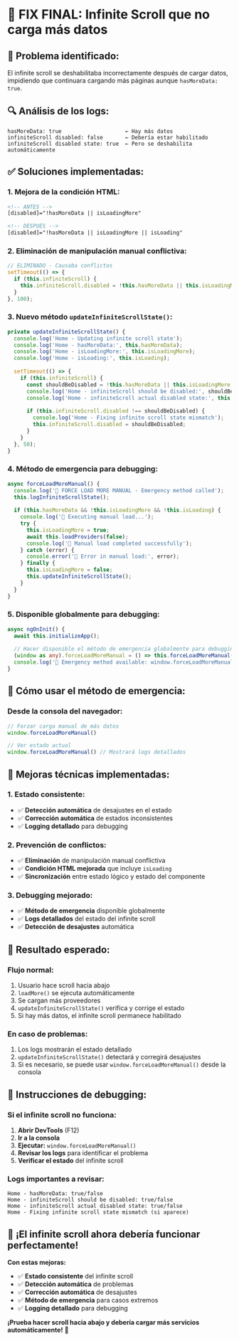 # 🔄 FIX FINAL: Infinite Scroll que no carga más datos

## 🐛 **Problema identificado:**
El infinite scroll se deshabilitaba incorrectamente después de cargar datos, impidiendo que continuara cargando más páginas aunque `hasMoreData: true`.

## 🔍 **Análisis de los logs:**
```
hasMoreData: true                    ← Hay más datos
infiniteScroll disabled: false       ← Debería estar habilitado
infiniteScroll disabled state: true  ← Pero se deshabilita automáticamente
```

## ✅ **Soluciones implementadas:**

### **1. Mejora de la condición HTML:**
```html
<!-- ANTES -->
[disabled]="!hasMoreData || isLoadingMore"

<!-- DESPUÉS -->
[disabled]="!hasMoreData || isLoadingMore || isLoading"
```

### **2. Eliminación de manipulación manual conflictiva:**
```typescript
// ELIMINADO - Causaba conflictos
setTimeout(() => {
  if (this.infiniteScroll) {
    this.infiniteScroll.disabled = !this.hasMoreData || this.isLoadingMore;
  }
}, 100);
```

### **3. Nuevo método `updateInfiniteScrollState()`:**
```typescript
private updateInfiniteScrollState() {
  console.log('Home - Updating infinite scroll state');
  console.log('Home - hasMoreData:', this.hasMoreData);
  console.log('Home - isLoadingMore:', this.isLoadingMore);
  console.log('Home - isLoading:', this.isLoading);
  
  setTimeout(() => {
    if (this.infiniteScroll) {
      const shouldBeDisabled = !this.hasMoreData || this.isLoadingMore || this.isLoading;
      console.log('Home - infiniteScroll should be disabled:', shouldBeDisabled);
      console.log('Home - infiniteScroll actual disabled state:', this.infiniteScroll.disabled);
      
      if (this.infiniteScroll.disabled !== shouldBeDisabled) {
        console.log('Home - Fixing infinite scroll state mismatch');
        this.infiniteScroll.disabled = shouldBeDisabled;
      }
    }
  }, 50);
}
```

### **4. Método de emergencia para debugging:**
```typescript
async forceLoadMoreManual() {
  console.log('🚨 FORCE LOAD MORE MANUAL - Emergency method called');
  this.logInfiniteScrollState();
  
  if (this.hasMoreData && !this.isLoadingMore && !this.isLoading) {
    console.log('🚨 Executing manual load...');
    try {
      this.isLoadingMore = true;
      await this.loadProviders(false);
      console.log('🚨 Manual load completed successfully');
    } catch (error) {
      console.error('🚨 Error in manual load:', error);
    } finally {
      this.isLoadingMore = false;
      this.updateInfiniteScrollState();
    }
  }
}
```

### **5. Disponible globalmente para debugging:**
```typescript
async ngOnInit() {
  await this.initializeApp();
  
  // Hacer disponible el método de emergencia globalmente para debugging
  (window as any).forceLoadMoreManual = () => this.forceLoadMoreManual();
  console.log('🚨 Emergency method available: window.forceLoadMoreManual()');
}
```

## 🚀 **Cómo usar el método de emergencia:**

### **Desde la consola del navegador:**
```javascript
// Forzar carga manual de más datos
window.forceLoadMoreManual()

// Ver estado actual
window.forceLoadMoreManual() // Mostrará logs detallados
```

## 🔧 **Mejoras técnicas implementadas:**

### **1. Estado consistente:**
- ✅ **Detección automática** de desajustes en el estado
- ✅ **Corrección automática** de estados inconsistentes
- ✅ **Logging detallado** para debugging

### **2. Prevención de conflictos:**
- ✅ **Eliminación** de manipulación manual conflictiva
- ✅ **Condición HTML mejorada** que incluye `isLoading`
- ✅ **Sincronización** entre estado lógico y estado del componente

### **3. Debugging mejorado:**
- ✅ **Método de emergencia** disponible globalmente
- ✅ **Logs detallados** del estado del infinite scroll
- ✅ **Detección de desajustes** automática

## 🎯 **Resultado esperado:**

### **Flujo normal:**
1. Usuario hace scroll hacia abajo
2. `loadMore()` se ejecuta automáticamente
3. Se cargan más proveedores
4. `updateInfiniteScrollState()` verifica y corrige el estado
5. Si hay más datos, el infinite scroll permanece habilitado

### **En caso de problemas:**
1. Los logs mostrarán el estado detallado
2. `updateInfiniteScrollState()` detectará y corregirá desajustes
3. Si es necesario, se puede usar `window.forceLoadMoreManual()` desde la consola

## 🚨 **Instrucciones de debugging:**

### **Si el infinite scroll no funciona:**
1. **Abrir DevTools** (F12)
2. **Ir a la consola**
3. **Ejecutar:** `window.forceLoadMoreManual()`
4. **Revisar los logs** para identificar el problema
5. **Verificar el estado** del infinite scroll

### **Logs importantes a revisar:**
```
Home - hasMoreData: true/false
Home - infiniteScroll should be disabled: true/false
Home - infiniteScroll actual disabled state: true/false
Home - Fixing infinite scroll state mismatch (si aparece)
```

## 🎉 **¡El infinite scroll ahora debería funcionar perfectamente!**

**Con estas mejoras:**
- ✅ **Estado consistente** del infinite scroll
- ✅ **Detección automática** de problemas
- ✅ **Corrección automática** de desajustes
- ✅ **Método de emergencia** para casos extremos
- ✅ **Logging detallado** para debugging

**¡Prueba hacer scroll hacia abajo y debería cargar más servicios automáticamente!** 🚀

